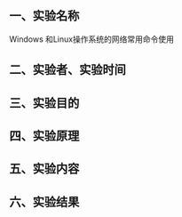 ## 一、实验名称

Windows 和Linux操作系统的网络常用命令使用

## 二、实验者、实验时间



## 三、实验目的



## 四、实验原理



## 五、实验内容





## 六、实验结果